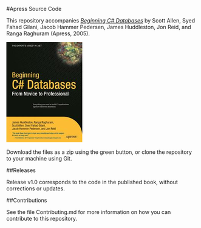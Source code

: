 #Apress Source Code

This repository accompanies [*Beginning C# Databases*](http://www.apress.com/9781590594339) by Scott Allen, Syed Fahad Gilani, Jacob Hammer Pedersen, James Huddleston, Jon Reid, and Ranga Raghuram (Apress, 2005).

![Cover image](9781590594339.jpg)

Download the files as a zip using the green button, or clone the repository to your machine using Git.

##Releases

Release v1.0 corresponds to the code in the published book, without corrections or updates.

##Contributions

See the file Contributing.md for more information on how you can contribute to this repository.
